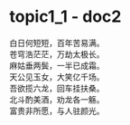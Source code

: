 # topic1_1 - doc2

白日何短短，百年苦易满。  
苍穹浩茫茫，万劫太极长。  
麻姑垂两鬓，一半已成霜。  
天公见玉女，大笑亿千场。  
吾欲揽六龙，回车挂扶桑。  
北斗酌美酒，劝龙各一觞。  
富贵非所愿，与人驻颜光。
